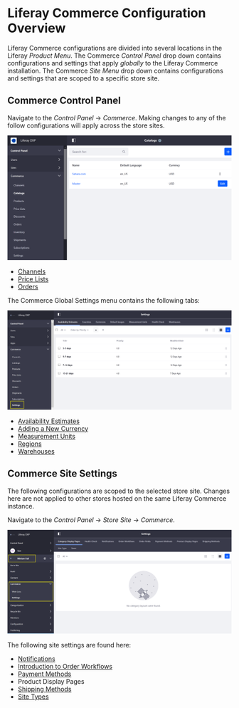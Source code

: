 # Liferay Commerce Configuration Overview

Liferay Commerce configurations are divided into several locations in the Liferay _Product Menu_. The Commerce _Control Panel_ drop down contains configurations and settings that apply _globally_ to the Liferay Commerce installation. The Commerce _Site Menu_ drop down contains configurations and settings that are scoped to a specific store site.

## Commerce Control Panel

Navigate to the _Control Panel_ → _Commerce_. Making changes to any of the follow configurations will apply across the store sites.

![Global Commerce Settings](./liferay-commerce-configuration-overview/images/01.png)

* [Channels](../managing-a-catalog/creating-and-managing-products/channels/managing-channels.md)
* [Price Lists](../managing-a-catalog/managing-price/creating-a-price-list.md)
* [Orders](../orders-and-fulfillment/orders-menu.md)

The Commerce Global Settings menu contains the following tabs:

![Commerce Global Settings Tab](./liferay-commerce-configuration-overview/images/02.png)

* [Availability Estimates](../managing-a-catalog/managing-inventory/availability-estimates.md)
* [Adding a New Currency](../store-administration/adding-a-new-currency.md)
* [Measurement Units](../store-administration/configuring-shipping-methods/measurement-units.md)
* [Regions](../store-administration/adding-regions.md)
* [Warehouses](../managing-a-catalog/managing-inventory/warehouse-reference-guide.md)

## Commerce Site Settings

The following configurations are scoped to the selected store site. Changes here are not applied to other stores hosted on the same Liferay Commerce instance.

Navigate to the _Control Panel_ → _Store Site_ → _Commerce_.

![Minium Full Site Settings](./liferay-commerce-configuration-overview/images/03.png)

The following site settings are found here:

* [Notifications](../promoting-products/automating-store-emails-by-using-notification-templates.md)
* [Introduction to Order Workflows](../orders-and-fulfillment/order-workflows/introduction-to-order-workflows.md)
* [Payment Methods](../store-administration/payments.md)
* Product Display Pages
* [Shipping Methods](../store-administration/configuring-shipping-methods/shipping-method-reference.md)
* [Site Types](../starting-a-store/sites-and-site-types.md)
